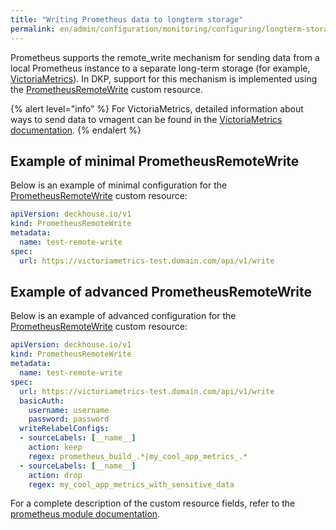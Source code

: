```yaml
---
title: "Writing Prometheus data to longterm storage"
permalink: en/admin/configuration/monitoring/configuring/longterm-storage.html
---
```


Prometheus supports the remote_write mechanism for sending data from a local Prometheus instance to a separate long-term storage (for example, [VictoriaMetrics](https://github.com/VictoriaMetrics/VictoriaMetrics)). In DKP, support for this mechanism is implemented using the [PrometheusRemoteWrite](/modules/prometheus/cr.html#prometheusremotewrite) custom resource.

{% alert level="info" %}
For VictoriaMetrics, detailed information about ways to send data to vmagent can be found in the [VictoriaMetrics documentation](https://docs.victoriametrics.com/vmagent/index.html#how-to-push-data-to-vmagent).
{% endalert %}

## Example of minimal PrometheusRemoteWrite

Below is an example of minimal configuration for the [PrometheusRemoteWrite](/modules/prometheus/cr.html#prometheusremotewrite) custom resource:

```yaml
apiVersion: deckhouse.io/v1
kind: PrometheusRemoteWrite
metadata:
  name: test-remote-write
spec:
  url: https://victoriametrics-test.domain.com/api/v1/write
```

## Example of advanced PrometheusRemoteWrite

Below is an example of advanced configuration for the [PrometheusRemoteWrite](/modules/prometheus/cr.html#prometheusremotewrite) custom resource:

```yaml
apiVersion: deckhouse.io/v1
kind: PrometheusRemoteWrite
metadata:
  name: test-remote-write
spec:
  url: https://victoriametrics-test.domain.com/api/v1/write
  basicAuth:
    username: username
    password: password
  writeRelabelConfigs:
  - sourceLabels: [__name__]
    action: keep
    regex: prometheus_build_.*|my_cool_app_metrics_.*
  - sourceLabels: [__name__]
    action: drop
    regex: my_cool_app_metrics_with_sensitive_data
```

For a complete description of the custom resource fields, refer to the [prometheus module documentation](/modules/prometheus/cr.html#prometheusremotewrite).
